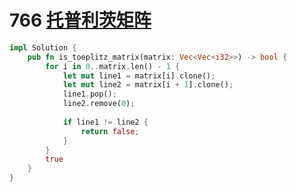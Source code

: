 # 766 [托普利茨矩阵](https://leetcode-cn.com/problems/toeplitz-matrix/)

```rust
impl Solution {
    pub fn is_toeplitz_matrix(matrix: Vec<Vec<i32>>) -> bool {
        for i in 0..matrix.len() - 1 {
            let mut line1 = matrix[i].clone();
            let mut line2 = matrix[i + 1].clone();
            line1.pop();
            line2.remove(0);
            
            if line1 != line2 {
                return false;
            }
        }
        true
    }
}
```

